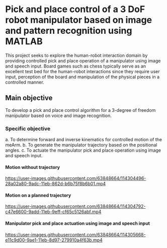 # Pick and place control of a 3 DoF robot manipulator based on image and pattern recognition using MATLAB

This project seeks to explore the human-robot interaction domain by  providing controlled pick and place operation of a manipulator using image and speech input.
Board games such as chess typically serve as an excellent test bed for the human-robot interactions since they require user input, perception of the board and manipulation of the physical pieces in a controlled manner.

## Main objective

To develop a pick and place control algorithm for a 3-degree of freedom manipulator based on voice and image recognition.

### Specific objective

a. To determine forward and inverse kinematics for controlled motion of the meArm.
b. To generate the manipulator trajectory based on the positional angles.
c. To actuate the manipulator pick and place operation using image and speech input.

#### Motion without trajectory



https://user-images.githubusercontent.com/63848664/114304496-28a02a80-9adc-11eb-862d-b6b75f8b6b01.mp4



#### Motion on a planned trajectory


https://user-images.githubusercontent.com/63848664/114304792-c47e6600-9add-11eb-9eff-cf65c5126abf.mp4


#### Manipulator pick and place actuation using image and speech input


https://user-images.githubusercontent.com/63848664/114305668-e11c9d00-9ae1-11eb-8d97-279910a4f63b.mp4



